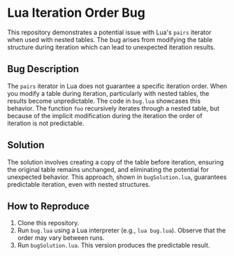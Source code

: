 # Lua Iteration Order Bug

This repository demonstrates a potential issue with Lua's `pairs` iterator when used with nested tables.  The bug arises from modifying the table structure during iteration which can lead to unexpected iteration results.

## Bug Description

The `pairs` iterator in Lua does not guarantee a specific iteration order. When you modify a table during iteration, particularly with nested tables, the results become unpredictable.  The code in `bug.lua` showcases this behavior. The function `foo` recursively iterates through a nested table, but because of the implicit modification during the iteration the order of iteration is not predictable.

## Solution

The solution involves creating a copy of the table before iteration, ensuring the original table remains unchanged, and eliminating the potential for unexpected behavior.  This approach, shown in `bugSolution.lua`, guarantees predictable iteration, even with nested structures.

## How to Reproduce

1. Clone this repository.
2. Run `bug.lua` using a Lua interpreter (e.g., `lua bug.lua`). Observe that the order may vary between runs.
3. Run `bugSolution.lua`. This version produces the predictable result.